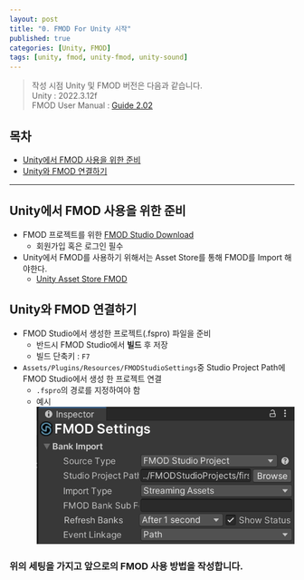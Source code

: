 ```yaml
---
layout: post
title: "0. FMOD For Unity 시작"
published: true
categories: [Unity, FMOD]
tags: [unity, fmod, unity-fmod, unity-sound]
---
```


> 작성 시점 Unity 및 FMOD 버전은 다음과 같습니다. <br>
> Unity : 2022.3.12f <br>
> FMOD User Manual : [Guide 2.02](https://www.fmod.com/docs/2.02/unity/user-guide.html) <br>

## 목차

- [Unity에서 FMOD 사용을 위한 준비](#unity에서-fmod-사용을-위한-준비)
- [Unity와 FMOD 연결하기](#unity와-fmod-연결하기)

<hr>

## Unity에서 FMOD 사용을 위한 준비

- FMOD 프로젝트를 위한 [FMOD Studio Download](https://www.fmod.com/download)
  - 회원가입 혹은 로그인 필수
- Unity에서 FMOD를 사용하기 위해서는 Asset Store를 통해 FMOD를 Import 해야한다.
  - [Unity Asset Store FMOD](https://assetstore.unity.com/packages/tools/audio/fmod-for-unity-161631)

## Unity와 FMOD 연결하기

- FMOD Studio에서 생성한 프로젝트(.fspro) 파일을 준비
  - 반드시 FMOD Studio에서 **빌드** 후 저장
  - 빌드 단축키 : `F7`
- `Assets/Plugins/Resources/FMODStudioSettings`중 Studio Project Path에 FMOD Studio에서 생성 한 프로젝트 연결
  - `.fspro`의 경로를 지정하여야 함
  - 예시
    ![](Assets/img/posts/fmod-for-unity/FMOD-Settings.png)

### 위의 세팅을 가지고 앞으로의 FMOD 사용 방법을 작성합니다.
